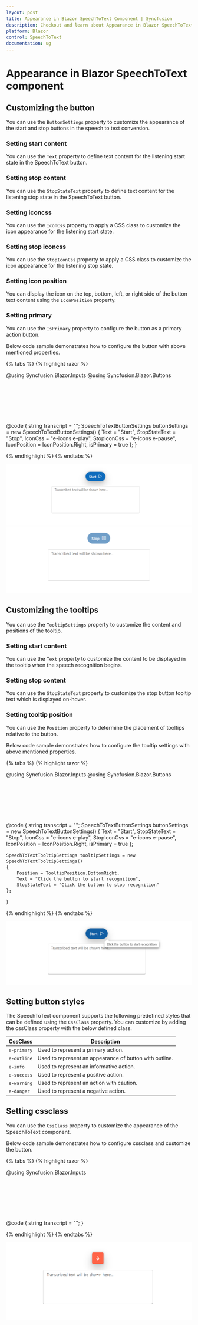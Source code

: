 ```yaml
---
layout: post
title: Appearance in Blazor SpeechToText Component | Syncfusion
description: Checkout and learn about Appearance in Blazor SpeechToText component in Blazor Server App and Blazor WebAssembly App.
platform: Blazor
control: SpeechToText
documentation: ug
---
```


# Appearance in Blazor SpeechToText component

## Customizing the button

You can use the `ButtonSettings` property to customize the appearance of the start and stop buttons in the speech to text conversion.

### Setting start content

You can use the `Text` property to define text content for the listening start state in the SpeechToText button.

### Setting stop content

You can use the `StopStateText` property to define text content for the listening stop state in the SpeechToText button.

### Setting iconcss

You can use the `IconCss` property to apply a CSS class to customize the icon appearance for the listening start state.

### Setting stop iconcss

You can use the `StopIconCss` property to apply a CSS class to customize the icon appearance for the listening stop state.

### Setting icon position

You can display the icon on the top, bottom, left, or right side of the button text content using the `IconPosition` property.

### Setting primary

You can use the `IsPrimary` property to configure the button as a primary action button.

Below code sample demonstrates how to configure the button with above mentioned properties.

{% tabs %}
{% highlight razor %}

@using Syncfusion.Blazor.Inputs
@using Syncfusion.Blazor.Buttons

<div class="speechtext-container">
    <SfSpeechToText ButtonSettings="@buttonSettings" @bind-Transcript="@transcript"></SfSpeechToText>
    <SfTextArea RowCount="5" ColumnCount="50" @bind-Value="@transcript" ResizeMode="Resize.None" Placeholder="Transcribed text will be shown here..."></SfTextArea>
</div>

@code {
    string transcript = "";
    SpeechToTextButtonSettings buttonSettings = new SpeechToTextButtonSettings()
    {
        Text = "Start",
        StopStateText = "Stop",
        IconCss = "e-icons e-play",
        StopIconCss = "e-icons e-pause",
        IconPosition = IconPosition.Right,
        isPrimary = true
    };
}

<style>
    .speechtext-container {
        margin: 50px auto;
        gap: 20px;
        display: flex;
        flex-direction: column;
        align-items: center;
    }
</style>

{% endhighlight %}
{% endtabs %}

![Blazor SpeechToText Button Idle state](images/customize-btn-idle-state.png)
![Blazor SpeechToText Button Listening state](images/customize-btn-listening-state.png)

## Customizing the tooltips

You can use the `TooltipSettings` property to customize the content and positions of the tooltip.

### Setting start content

You can use the `Text` property to customize the content to be displayed in the tooltip when the speech recognition begins.

### Setting stop content

You can use the `StopStateText` property to customize the stop button tooltip text which is displayed on-hover.

### Setting tooltip position

You can use the `Position` property to determine the placement of tooltips relative to the button.

Below code sample demonstrates how to configure the tooltip settings with above mentioned properties.

{% tabs %}
{% highlight razor %}

@using Syncfusion.Blazor.Inputs
@using Syncfusion.Blazor.Buttons

<div class="speechtext-container">
    <SfSpeechToText ButtonSettings="@buttonSettings" TooltipSettings="@tooltipSettings" @bind-Transcript="@transcript"></SfSpeechToText>
    <SfTextArea RowCount="5" ColumnCount="50" @bind-Value="@transcript" ResizeMode="Resize.None" Placeholder="Transcribed text will be shown here..."></SfTextArea>
</div>

@code {
    string transcript = "";
    SpeechToTextButtonSettings buttonSettings = new SpeechToTextButtonSettings()
    {
        Text = "Start",
        StopStateText = "Stop",
        IconCss = "e-icons e-play",
        StopIconCss = "e-icons e-pause",
        IconPosition = IconPosition.Right,
        isPrimary = true
    };

    SpeechToTextTooltipSettings tooltipSettings = new SpeechToTextTooltipSettings()
    {
        Position = TooltipPosition.BottomRight,
        Text = "Click the button to start recognition",
        StopStateText = "Click the button to stop recognition"
    };
}

<style>
    .speechtext-container {
        margin: 50px auto;
        gap: 20px;
        display: flex;
        flex-direction: column;
        align-items: center;
    }
</style>

{% endhighlight %}
{% endtabs %}

![Blazor SpeechToText Tooltip](images/speechtotext-tooltip.png)

## Setting button styles

The SpeechToText component supports the following predefined styles that can be defined using the `CssClass` property. You can customize by adding the cssClass property with the below defined class. 

| CssClass | Description | 
| -------- | -------- | 
| `e-primary` | Used to represent a primary action. | 
| `e-outline` | Used to represent an appearance of button with outline. | 
| `e-info` | Used to represent an informative action. | 
| `e-success` | Used to represent a positive action. | 
| `e-warning` | Used to represent an action with caution. | 
| `e-danger` | Used to represent a negative action. |

## Setting cssclass

You can use the `CssClass` property to customize the appearance of the SpeechToText component.

Below code sample demonstrates how to configure cssclass and customize the button.

{% tabs %}
{% highlight razor %}

@using Syncfusion.Blazor.Inputs

<div class="speechtext-container">
    <SfSpeechToText CssClass="customSpeechBtn" @bind-Transcript="@transcript"></SfSpeechToText>
    <SfTextArea RowCount="5" ColumnCount="50" @bind-Value="@transcript" ResizeMode="Resize.None" Placeholder="Transcribed text will be shown here..."></SfTextArea>
</div>

@code {
    string transcript = "";
}

<style>
    .speechtext-container {
        margin: 50px auto;
        gap: 20px;
        display: flex;
        flex-direction: column;
        align-items: center;
    }

    .e-speech-to-text.customSpeechBtn {
        background-color: #ff6347;
        color: #fff;
        border-radius: 5px;
    }

    .e-speech-to-text.customSpeechBtn:hover,
    .e-speech-to-text.customSpeechBtn:focus {
        background-color: #ff4500;
    }
</style>

{% endhighlight %}
{% endtabs %}

![Blazor SpeechToText Tooltip](images/speechtotext-cssClass.png)
